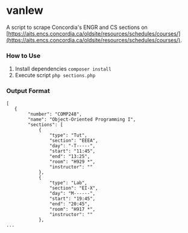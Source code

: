 # vanlew
A script to scrape Concordia's ENGR and CS sections on [https://aits.encs.concordia.ca/oldsite/resources/schedules/courses/](https://aits.encs.concordia.ca/oldsite/resources/schedules/courses/).

### How to Use
1. Install dependencies `composer install`
2. Execute script `php sections.php`

### Output Format
```
[
   {
        "number": "COMP248",
        "name": "Object-Oriented Programming I",
        "sections": [
            {
                "type": "Tut",
                "section": "EEEA",
                "day": "-T-----",
                "start": "11:45",
                "end": "13:25",
                "room": "H929 *",
                "instructor": ""
            },
            {
                "type": "Lab",
                "section": "EI-X",
                "day": "M------",
                "start": "19:45",
                "end": "20:45",
                "room": "H917 *",
                "instructor": ""
            },
...
```

